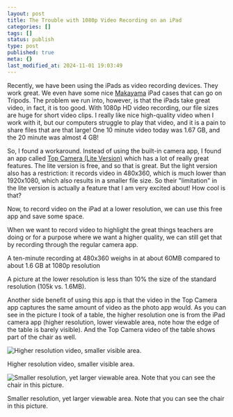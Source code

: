 ```yaml
---
layout: post
title: The Trouble with 1080p Video Recording on an iPad
categories: []
tags: []
status: publish
type: post
published: true
meta: {}
last_modified_at: 2024-11-01 19:03:49
---
```


Recently, we have been using the iPads as video recording devices. They work great. We even have some nice 
[Makayama](http://www.amazon.com/gp/product/B00BD6R78I/ref=as_li_ss_tl?ie=UTF8&camp=1789&creative=390957&creativeASIN=B00BD6R78I&linkCode=as2&tag=jethrojonesco-20) iPad cases that can go on Tripods. The problem we run into, however, is that the iPads take great video, in fact, it is too good. With 1080p HD video recording, our file sizes are huge for short video clips. I really like nice high-quality video when I work with it, but our computers struggle to play that video, and it is a pain to share files that are that large! One 10 minute video today was 1.67 GB, and the 20 minute was almost 4 GB!


So, I found a workaround. Instead of using the built-in camera app, I found an app called 
[Top Camera (Lite Version)](https://itunes.apple.com/us/app/top-camera-hdr-slow-shutter/id441450063?mt=8) which has a lot of really great features. The lite version is free, and so that is great. But the light version also has a restriction: it records video in 480x360, which is much lower than 1920x1080, which also results in a smaller file size. So their "limitation" in the lite version is actually a feature that I am very excited about! How cool is that?


Now, to record video on the iPad at a lower resolution, we can use this free app and save some space.


When we want to record video to highlight the great things teachers are doing or for a purpose where we want a higher quality, we can still get that by recording through the regular camera app.


A ten-minute recording at 480x360 weighs in at about 60MB compared to about 1.6 GB at 1080p resolution


A picture at the lower resolution is less than 10% the size of the standard resolution (105k vs. 1.6MB).


Another side benefit of using this app is that the video in the Top Camera app captures the same amount of video as the photo app would. As you can see in the picture I took of a table, the higher resolution one is from the iPad camera app (higher resolution, lower viewable area, note how the edge of the table is barely visible). And the Top Camera video of the table shows part of the chair as well.










































 

  
  
    
![Higher resolution video, smaller visible area.&nbsp;](/squarespace_images/content_v1_4fffa949e4b0b4590d67b4e7_1384299833465-4D34OJXDG1096V04TJLD_2013-11-12+15.56.13.png_)
        
          
        

        
          
          
Higher resolution video, smaller visible area. 
  













































 

  
  
    
![Smaller resolution, yet larger viewable area. Note that you can see the chair in this picture.&nbsp;](/squarespace_images/content_v1_4fffa949e4b0b4590d67b4e7_1384299879886-0WVS0K5S7BP0HITT8LA9_2013-11-12+15.56.19.png_)
        
          
        

        
          
          
Smaller resolution, yet larger viewable area. Note that you can see the chair in this picture. 
